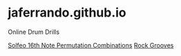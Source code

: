 # jaferrando.github.io
Online Drum Drills

[Solfeo 16th Note Permutation Combinations](./16thPermutationsCominations.html)
[Rock Grooves](./GA2BeatFillsRock.html)

